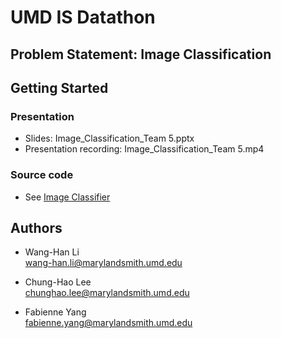 # UMD IS Datathon

## Problem Statement: Image Classification

## Getting Started

### Presentation

* Slides: Image_Classification_Team 5.pptx
* Presentation recording: Image_Classification_Team 5.mp4

### Source code

* See [Image Classifier](https://github.com/whl0217/UMD_IS_Datathon/blob/main/Image_Classification_Team%205.ipynb)

## Authors

* Wang-Han Li <br>
wang-han.li@marylandsmith.umd.edu
 
* Chung-Hao Lee <br>
chunghao.lee@marylandsmith.umd.edu

* Fabienne Yang <br>
fabienne.yang@marylandsmith.umd.edu

